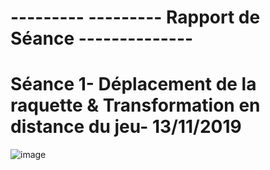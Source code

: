 # ---------  --------- Rapport de Séance --------------





# Séance 1- Déplacement de la raquette & Transformation en distance du jeu- 13/11/2019 
![image](https://github.com/FernandesWilliam/Ponguino/tree/master/Ressource/Position_raquette.png)
